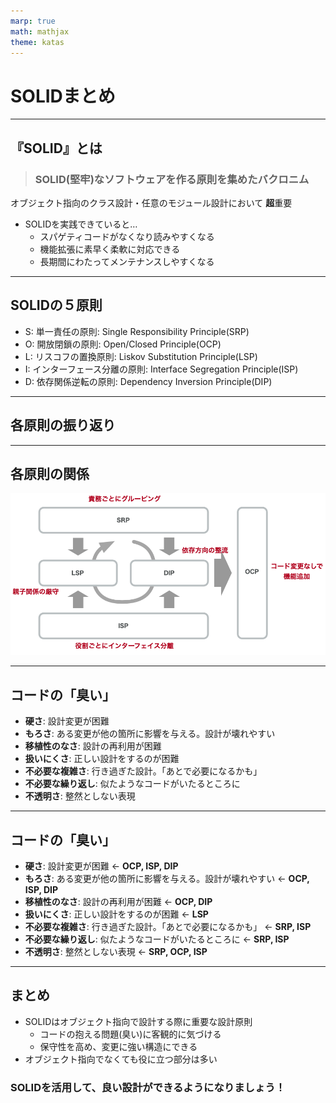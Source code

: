 ```yaml
---
marp: true
math: mathjax
theme: katas
---
```

<!-- 
size: 16:9
paginate: true
-->
<!-- header: 勉強会# ― エンジニアとしての解像度を高めるための勉強会-->

# SOLIDまとめ

---

## 『SOLID』とは

> ### SOLID(堅牢)なソフトウェアを作る原則を集めたバクロニム

オブジェクト指向のクラス設計・任意のモジュール設計において **超**重要

* SOLIDを実践できていると…
    * スパゲティコードがなくなり読みやすくなる
    * 機能拡張に素早く柔軟に対応できる
    * 長期間にわたってメンテナンスしやすくなる

<!-- SOLIDというオブジェクト指向設計をスマートにできるようになりたい場合に「まず習っておけ」と真っ先に伝えている5大原則 -->

---

## SOLIDの５原則

* S: 単一責任の原則: Single Responsibility Principle(SRP)
* O: 開放閉鎖の原則: Open/Closed Principle(OCP)
* L: リスコフの置換原則: Liskov Substitution Principle(LSP)
* I: インターフェース分離の原則: Interface Segregation Principle(ISP)
* D: 依存関係逆転の原則: Dependency Inversion Principle(DIP)

<!-- これらを実践することで堅牢なアーキテクチャを持つソフトウェアができる。 -->
<!-- 他の原則が割と覚えてからしばらく経つと使いこなせるようになるものが多いのに対して、この原則はすぐに設計や実装に使えるのが特徴 -->

---

## 各原則の振り返り

<!--
とりわけ依存関係逆転の法則は設計界隈においては大きなインパクトファクターを持つ原則だった。

昔からある構造化プログラミングの技法(機能分割)によって、大きな１つのプログラムは分割統治され機能ごとに細かくなった。
それによって責務が分離して、１つ１つのモジュールや関数では１つのことだけを考えれば良くなっていった。

しかし、分割したものを管理するのは上位の概念であり、つまり安定している側の処理が、変化の大きい不安定な処理を知ってしまっているという、保守性においては歪な構造が生まれてしまっていた。
分割統治とは、そもそも抽象的なものを手に取れる大きさに具象化していく行為であるため、小さく具象化すればするほど１つ１つは吹けば飛んでしまうように色々な要因で変化しやすいものになるから、仕方ないとも言える。

依存関係逆転の原則は、この課題に対して「安定側がインターフェースを用意し、不安定側がインターフェースに依存する」考え方の一大転換を持ち込んだことで、構造化プログラミングでは具体的な解決策を持たなかった課題について解決策を与えることになった。
デカルト味で覚えてきた分割と統治の考え方は、依存関係逆転の原則によって完成したといっても過言ではない、ということだ。 -->

<!-- クリーンアーキテクチャも何なら同じ。人々がいつものように、

 ドメインロジック → DB操作

みたいなあたり前のコードを書いていたところに、ある日、ボブおじさんがやってきて、

 制御フロー : ドメインロジック → DB操作
 依存関係: ドメインロジック ← DB操作
と、制御の方向はなにも変えなくて良いんだけど、依存方向だけこのように「逆」になるんだぜ。みたいなことを言いに来た。という事件のことをクリーンアーキテクチャと呼ぶ。

https://scrapbox.io/hadashiA/%E3%82%B2%E3%83%BC%E3%83%A0%E9%96%8B%E7%99%BA%E3%81%AB%E6%89%80%E8%AC%82%E3%81%AA%E3%82%A2%E3%83%97%E3%83%AA%E3%82%B1%E3%83%BC%E3%82%B7%E3%83%A7%E3%83%B3%E8%A8%AD%E8%A8%88%E3%83%91%E3%82%BF%E3%83%BC%E3%83%B3%E3%82%92%E9%81%A9%E7%94%A8%E3%81%99%E3%82%8B%E3%81%AE%E3%81%AF%E9%9B%A3%E3%81%97%E3%81%84
 -->
---

## 各原則の関係

![contain center](assets/06-relationship.png)

---

## コードの「臭い」

<!-- 私も参加した本「iOSアプリ設計パターン入門」ではソースコードが抱えている問題を
「臭い」と表現し、その主要な臭いをいくつかに分類しています。 -->

* **硬さ**: 設計変更が困難
* **もろさ**: ある変更が他の箇所に影響を与える。設計が壊れやすい
* **移植性のなさ**: 設計の再利用が困難
* **扱いにくさ**: 正しい設計をするのが困難
* **不必要な複雑さ**: 行き過ぎた設計。「あとで必要になるかも」
* **不必要な繰り返し**: 似たようなコードがいたるところに
* **不透明さ**: 整然としない表現

<!-- 悪いコードは臭いがします。その臭いがする箇所を残したままにしておくことは、
将来に渡って悪影響を及ぼします。箱の中の腐ったみかんは周囲のコードまで汚染していきますし、
割れ窓理論のように一部の悪い環境は悪習慣を生み出します。臭いは早めに消臭しないといけません。 -->

---
<!-- これらの臭いに対してSOLIDはどのように適用できるかを示したのがこのスライドです -->

## コードの「臭い」

* **硬さ**: 設計変更が困難 ← **OCP, ISP, DIP**
* **もろさ**: ある変更が他の箇所に影響を与える。設計が壊れやすい ← **OCP, ISP, DIP**
* **移植性のなさ**: 設計の再利用が困難 ← **OCP, DIP**
* **扱いにくさ**: 正しい設計をするのが困難 ← **LSP**
* **不必要な複雑さ**: 行き過ぎた設計。「あとで必要になるかも」 ← **SRP, ISP**
* **不必要な繰り返し**: 似たようなコードがいたるところに ← **SRP, ISP**
* **不透明さ**: 整然としない表現 ← **SRP, OCP, ISP**

---

## まとめ

* SOLIDはオブジェクト指向で設計する際に重要な設計原則
    * コードの抱える問題(臭い)に客観的に気づける
    * 保守性を高め、変更に強い構造にできる
* オブジェクト指向でなくても役に立つ部分は多い

### SOLIDを活用して、良い設計ができるようになりましょう！

<!-- 個人的な意見だが、SOLID以前と以後という区別も出来るくらいに重要 -->
<!-- ぜひSOLIDを手中に収めて良い設計ができるようになりましょう -->
